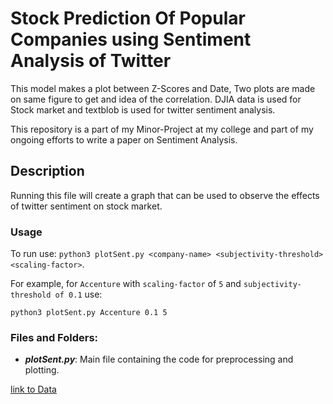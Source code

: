 # Stock Prediction Of Popular Companies using Sentiment Analysis of Twitter
This model makes a plot between Z-Scores and Date, Two plots are made on same figure to get and idea of the correlation. DJIA data is used for Stock market and textblob is used for twitter sentiment analysis. 

This repository is a part of my Minor-Project at my college and part of my ongoing efforts to write a paper on Sentiment Analysis.

## Description

Running this file will create a graph that can be used to observe the effects of twitter sentiment on stock market.

### Usage
To run use: ```python3 plotSent.py <company-name> <subjectivity-threshold> <scaling-factor>```.

For example, for `Accenture` with `scaling-factor` of `5` and `subjectivity-threshold of 0.1` use:

```python3 plotSent.py Accenture 0.1 5```




### Files and Folders:
* __*plotSent.py*__: Main file containing the code for preprocessing and plotting.

[link to Data](https://drive.google.com/open?id=1qx6us2Iv4E2_Ff8NZnNPrJ-nWGdcVulL)
